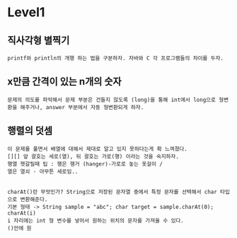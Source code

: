 # Level1

## 직사각형 별찍기

```
printf와 println의 개행 하는 법을 구분하자. 자바와 C 각 프로그램들의 차이를 두자.
```

## x만큼 간격이 있는 n개의 숫자

```
문제의 의도를 파악해서 문제 부분은 건들지 않도록 (long)을 통해 int에서 long으로 형변환을 해주거나, answer 부분에서 자동 형변환되게 하자.
```

## 행렬의 덧셈

```
이 문제를 풀면서 배열에 대해서 제대로 알고 있지 못하다는게 확 느껴졌다.
[][] 앞 괄호는 세로(열), 뒤 괄호는 가로(행) 이라는 것을 숙지하자.
행열 헷갈릴때 팁 : 행은 행거 (hanger)-가로로 놓는 옷걸이 /
열은 열쇠 - 아무튼 세로임..
```

##

```
charAt()란 무엇인가? String으로 저장된 문자열 중에서 특정 문자를 선택해서 char 타입으로 변환해준다.
기본 형태 -> String sample = "abc"; char target = sample.charAt(0);
charAt(i)
i 자리에는 int 형 변수를 넣어서 원하는 위치의 문자를 가져올 수 있다.
()안에 원
```
